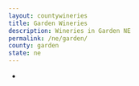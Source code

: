 ```yaml
---
layout: countywineries
title: Garden Wineries
description: Wineries in Garden NE
permalink: /ne/garden/
county: garden
state: ne
---
```

-
